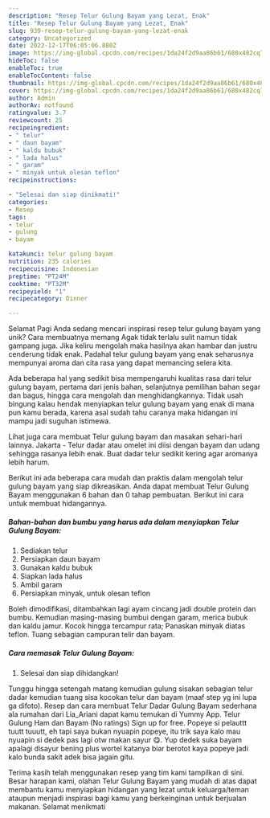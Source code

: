 ```yaml
---
description: "Resep Telur Gulung Bayam yang Lezat, Enak"
title: "Resep Telur Gulung Bayam yang Lezat, Enak"
slug: 939-resep-telur-gulung-bayam-yang-lezat-enak
category: Uncategorized
date: 2022-12-17T06:05:06.880Z
image: https://img-global.cpcdn.com/recipes/1da24f2d9aa86b61/680x482cq70/telur-gulung-bayam-foto-resep-utama.jpg
hideToc: false
enableToc: true
enableTocContent: false
thumbnail: https://img-global.cpcdn.com/recipes/1da24f2d9aa86b61/680x482cq70/telur-gulung-bayam-foto-resep-utama.jpg
cover: https://img-global.cpcdn.com/recipes/1da24f2d9aa86b61/680x482cq70/telur-gulung-bayam-foto-resep-utama.jpg
author: Admin
authorAv: notfound
ratingvalue: 3.7
reviewcount: 25
recipeingredient:
- " telur"
- " daun bayam"
- " kaldu bubuk"
- " lada halus"
- " garam"
- " minyak untuk olesan teflon"
recipeinstructions:

- "Selesai dan siap dinikmati!"
categories:
- Resep
tags:
- telur
- gulung
- bayam

katakunci: telur gulung bayam 
nutrition: 235 calories
recipecuisine: Indonesian
preptime: "PT24M"
cooktime: "PT32M"
recipeyield: "1"
recipecategory: Dinner

---
```



Selamat Pagi Anda sedang mencari inspirasi resep telur gulung bayam yang unik? Cara membuatnya memang Agak tidak terlalu sulit namun tidak gampang juga. Jika keliru mengolah maka hasilnya akan hambar dan justru cenderung tidak enak. Padahal telur gulung bayam yang enak seharusnya mempunyai aroma dan cita rasa yang dapat memancing selera kita.


Ada beberapa hal yang sedikit bisa mempengaruhi kualitas rasa dari telur gulung bayam, pertama dari jenis bahan, selanjutnya pemilihan bahan segar dan bagus, hingga cara mengolah dan menghidangkannya. Tidak usah bingung kalau hendak menyiapkan telur gulung bayam yang enak di mana pun kamu berada, karena asal sudah tahu caranya maka hidangan ini mampu jadi suguhan istimewa.

Lihat juga cara membuat Telur gulung bayam dan masakan sehari-hari lainnya. Jakarta - Telur dadar atau omelet ini diisi dengan bayam dan udang sehingga rasanya lebih enak. Buat dadar telur sedikit kering agar aromanya lebih harum.


Berikut ini ada beberapa cara mudah dan praktis dalam mengolah telur gulung bayam yang siap dikreasikan. Anda dapat membuat Telur Gulung Bayam menggunakan 6 bahan dan 0 tahap pembuatan. Berikut ini cara untuk membuat hidangannya.

<!--inarticleads1-->

##### Bahan-bahan dan bumbu yang harus ada dalam menyiapkan Telur Gulung Bayam:

1. Sediakan  telur
1. Persiapkan  daun bayam
1. Gunakan  kaldu bubuk
1. Siapkan  lada halus
1. Ambil  garam
1. Persiapkan  minyak, untuk olesan teflon


Boleh dimodifikasi, ditambahkan lagi ayam cincang jadi double protein dan bumbu. Kemudian masing-masing bumbui dengan garam, merica bubuk dan kaldu jamur. Kocok hingga tercampur rata; Panaskan minyak diatas teflon. Tuang sebagian campuran telir dan bayam. 

<!--inarticleads2-->

##### Cara memasak Telur Gulung Bayam:


1. Selesai dan siap dihidangkan!

Tunggu hingga setengah matang kemudian gulung sisakan sebagian telur dadar kemudian tuang sisa kocokan telur dan bayam (maaf step yg ini lupa ga difoto). Resep dan cara membuat Telur Dadar Gulung Bayam sederhana ala rumahan dari Lia_Ariani dapat kamu temukan di Yummy App. Telur Gulung Ham dan Bayam (No ratings) Sign up for free. Popeye si pelauttt tuutt tuuutt, eh tapi saya bukan nyuapin popeye, itu trik saya kalo mau nyuapin si dedek pas lagi otw makan sayur 😋. Yup dedek suka bayam apalagi disayur bening plus wortel katanya biar berotot kaya popeye jadi kalo bunda sakit adek bisa jagain gitu. 

Terima kasih telah menggunakan resep yang tim kami tampilkan di sini. Besar harapan kami, olahan Telur Gulung Bayam yang mudah di atas dapat membantu kamu menyiapkan hidangan yang lezat untuk keluarga/teman ataupun menjadi inspirasi bagi kamu yang berkeinginan untuk berjualan makanan. Selamat menikmati
